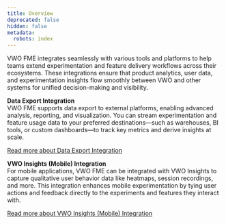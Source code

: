 ```yaml
---
title: Overview
deprecated: false
hidden: false
metadata:
  robots: index
---
```

VWO FME integrates seamlessly with various tools and platforms to help teams extend experimentation and feature delivery workflows across their ecosystems. These integrations ensure that product analytics, user data, and experimentation insights flow smoothly between VWO and other systems for unified decision-making and visibility.

**Data Export Integration**\
VWO FME supports data export to external platforms, enabling advanced analysis, reporting, and visualization. You can stream experimentation and feature usage data to your preferred destinations—such as warehouses, BI tools, or custom dashboards—to track key metrics and derive insights at scale.

[Read more about Data Export Integration](https://developers.vwo.com/v2/docs/fme-integrations-data-export#/)

**VWO Insights (Mobile) Integration**\
For mobile applications, VWO FME can be integrated with VWO Insights to capture qualitative user behavior data like heatmaps, session recordings, and more. This integration enhances mobile experimentation by tying user actions and feedback directly to the experiments and features they interact with.

[Read more about VWO Insights (Mobile) Integration](https://developers.vwo.com/v2/docs/fme-integrations-vwo-insights-mobile#/)
